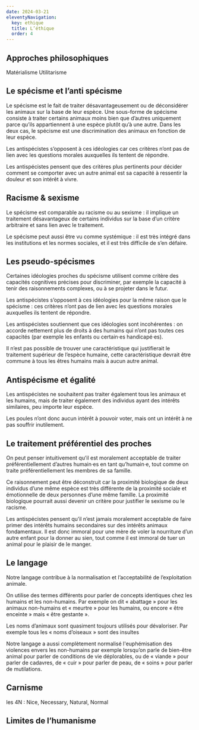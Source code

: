 ```yaml
---
date: 2024-03-21
eleventyNavigation:
  key: ethique
  title: L’éthique
  order: 4
---
```


## Approches philosophiques

Matérialisme
Utilitarisme

## Le spécisme et l’anti spécisme

Le spécisme est le fait de traiter désavantageusement ou de déconsidérer les animaux sur la base de leur espèce.
Une sous-forme de spécisme consiste à traiter certains animaux moins bien que d’autres uniquement parce qu’ils appartiennent à une espèce plutôt qu’à une autre.
Dans les deux cas, le spécisme est une discrimination des animaux en fonction de leur espèce.

Les antispécistes s’opposent à ces idéologies car ces critères n’ont pas de lien avec les questions morales auxquelles ils tentent de répondre.

Les antispécistes pensent que des critères plus pertinents pour décider comment se comporter avec un autre animal est sa capacité à ressentir la douleur et son intérêt à vivre.

## Racisme & sexisme

Le spécisme est comparable au racisme ou au sexisme : il implique un traitement désavantageux de certains individus sur la base d’un critère arbitraire et sans lien avec le traitement.

Le spécisme peut aussi être vu comme systémique : il est très intégré dans les institutions et les normes sociales, et il est très difficile de s’en défaire.

## Les pseudo-spécismes

Certaines idéologies proches du spécisme utilisent comme critère des capacités cognitives précises pour discriminer, par exemple la capacité à tenir des raisonnements complexes, ou à se projeter dans le futur.

Les antispécistes s’opposent à ces idéologies pour la même raison que le spécisme : ces critères n’ont pas de lien avec les questions morales auxquelles ils tentent de répondre.

Les antispécistes soutiennent que ces idéologies sont incohérentes : on accorde nettement plus de droits à des humains qui n’ont pas toutes ces capacités (par exemple les enfants ou certain·es handicapé·es).

Il n’est pas possible de trouver une caractéristique qui justifierait le traitement supérieur de l’espèce humaine, cette caractéristique devrait être commune à tous les êtres humains mais à aucun autre animal.

## Antispécisme et égalité

Les antispécistes ne souhaitent pas traiter également tous les animaux et les humains, mais de traiter également des individus ayant des intérêts similaires, peu importe leur espèce.

Les poules n’ont donc aucun intérêt à pouvoir voter, mais ont un intérêt à ne pas souffrir inutilement.
<!-- En revanche, les plantes ne ressentent pas la douleur, donc elles n’ont pas d’intérêt à ne pas souffrir. -->

## Le traitement préférentiel des proches

On peut penser intuitivement qu’il est moralement acceptable de traiter préférentiellement d’autres humain·es en tant qu’humain·e, tout comme on traite préférentiellement les membres de sa famille.

Ce raisonnement peut être déconstruit car la proximité biologique de deux individus d’une même espèce est très différente de la proximité sociale et émotionnelle de deux personnes d’une même famille.
La proximité biologique pourrait aussi devenir un critère pour justifier le sexisme ou le racisme.

Les antispécistes pensent qu’il n’est jamais moralement acceptable de faire primer des intérêts humains secondaires sur des intérêts animaux fondamentaux.
Il est donc immoral pour une mère de voler la nourriture d’un autre enfant pour la donner au sien, tout comme il est immoral de tuer un animal pour le plaisir de le manger.

## Le langage

Notre langage contribue à la normalisation et l’acceptabilité de l’exploitation animale.

On utilise des termes différents pour parler de concepts identiques chez les humains et les non-humains.
Par exemple on dit « abattage » pour les animaux non-humains et « meurtre » pour les humains, ou encore « être enceinte » mais « être gestante ».

Les noms d’animaux sont quasiment toujours utilisés pour dévaloriser.
Par exemple tous les « noms d’oiseaux » sont des insultes

Notre langage a aussi complètement normalisé l'euphémisation des violences envers les non-humains par exemple lorsqu’on parle de bien-être animal pour parler de conditions de vie déplorables, ou de « viande » pour parler de cadavres, de « cuir » pour parler de peau, de « soins » pour parler de mutilations.

## Carnisme

les 4N : Nice, Necessary, Natural, Normal

## Limites de l’humanisme
